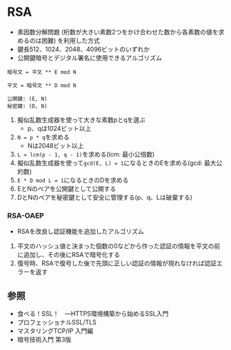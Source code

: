 # RSA
- 素因数分解問題 (桁数が大きい素数2つをかけ合わせた数から各素数の値を求めるのは困難) を利用した方式
- 鍵長512、1024、2048、4096ビットのいずれか
- 公開鍵暗号とデジタル署名に使用できるアルゴリズム

```
暗号文 = 平文 ** E mod N

平文 = 暗号文 ** D mod N

公開鍵: (E, N)
秘密鍵: (D, N)
```

1. 擬似乱数生成器を使って大きな素数pとqを選ぶ
    - p、qは1024ビット以上
2. `N = p * q`を求める
    - Nは2048ビット以上
3. `L = lcm(p - 1, q - 1)`を求める(lcm: 最小公倍数)
4. 擬似乱数生成器を使って`gcd(E, L) = 1`になるときのEを求める(gcd: 最大公約数)
5. `E * D mod L = 1`になるときのDを求める
6. EとNのペアを公開鍵として公開する
7. DとNのペアを秘密鍵として安全に管理する(p、q、Lは破棄する)

### RSA-OAEP
- RSAを改良し認証機能を追加したアルゴリズム
1. 平文のハッシュ値と決まった個数の0などから作った認証の情報を平文の前に追加し、その後にRSAで暗号化する
2. 復号時、RSAで復号した後で先頭に正しい認証の情報が現れなければ認証エラーを返す

## 参照
- 食べる！SSL！　―HTTPS環境構築から始めるSSL入門
- プロフェッショナルSSL/TLS
- マスタリングTCP/IP 入門編
- 暗号技術入門 第3版
